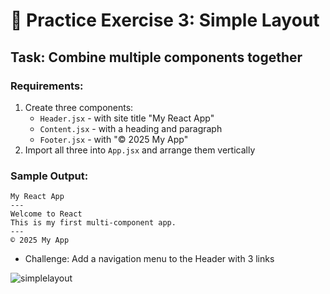# 🎯 Practice Exercise 3: Simple Layout

## Task: Combine multiple components together

### Requirements:
1. Create three components:
   * `Header.jsx` - with site title "My React App"
   * `Content.jsx` - with a heading and paragraph
   * `Footer.jsx` - with "© 2025 My App"
2. Import all three into `App.jsx` and arrange them vertically

### Sample Output:
```
My React App
---
Welcome to React
This is my first multi-component app.
---
© 2025 My App
```

- Challenge: Add a navigation menu to the Header with 3 links

![simplelayout]()
